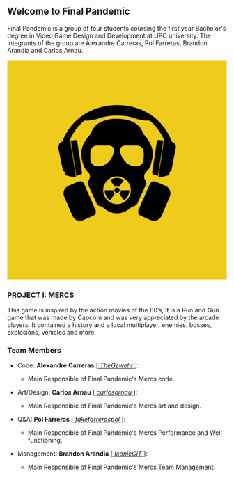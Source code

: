 ## Welcome to Final Pandemic

Final Pandemic is a group of four students coursing the first year Bachelor's degree in Video Game Design and Development at UPC university. The integrants of the group are Alexandre Carreras, Pol Farreras, Brandon Arandia and Carlos Arnau.

![Team Logo](/WikiImages/Logo.png)

### PROJECT I: MERCS

This game is inspired by the action movies of the 80’s, it is a Run and Gun game that was made by Capcom and was very appreciated by the arcade players. It contained a history and a local multiplayer, enemies, bosses, explosions, vehicles and more. 

### Team Members

- Code: **Alexandre Carreras** [[ _TheGewehr_ ](https://github.com/TheGewehr)]:
  - Main Responsible of Final Pandemic's Mercs code.

- Art/Design: **Carlos Arnau** [[ _carlosarnau_ ](https://github.com/carlosarnau)]:
  - Main Responsible of Final Pandemic's Mercs art and design.

- Q&A: **Pol Farreras** [[ _fakefarreraspol_ ](https://github.com/fakefarreraspol)]:
  - Main Responsible of Final Pandemic's Mercs Performance and Well functioning.

- Management: **Brandon Arandia** [[ _IconicGIT_ ](https://github.com/IconicGIT)]:
  - Main Responsible of Final Pandemic's Mercs Team Management.
